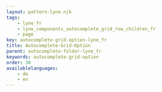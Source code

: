 ```yaml
---
layout: pattern-lyne.njk
tags: 
    - lyne_fr
    - lyne_components_autocomplete_grid_row_children_fr
    - page
key: autocomplete-grid-option-lyne_fr
title: Autocomplete-Grid-Option
parent: autocomplete-folder-lyne_fr
keywords: autocomplete-grid-option
order: 30
availablelanguages: 
    - de
    - en
---
```

